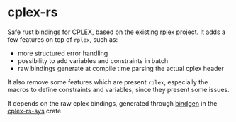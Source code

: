 # cplex-rs

Safe rust bindings for [CPLEX](https://www.ibm.com/products/ilog-cplex-optimization-studio/cplex-optimizer), based on the existing [rplex](https://github.com/emallson/rplex/tree/master) project. 
It adds a few features on top of `rplex`, such as:
* more structured error handling
* possibility to add variables and constraints in batch
* raw bindings generate at compile time parsing the actual cplex header

It also remove some features which are present `rplex`, especially the macros to define constraints and variables, since they present some issues.

It depends on the raw cplex bindings, generated through [bindgen](https://github.com/rust-lang/rust-bindgen) in the [cplex-rs-sys](./cplex-rs-sys/README.md) crate.
